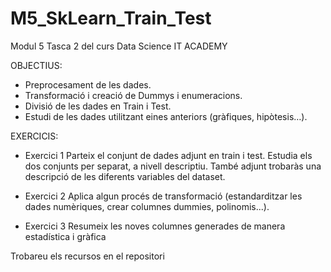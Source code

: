 # M5_SkLearn_Train_Test
Modul 5 Tasca 2 del curs Data Science IT ACADEMY

OBJECTIUS:
  - Preprocesament de les dades.
  - Transformació i creació de Dummys i enumeracions.
  - Divisió de les dades en Train i Test.
  - Estudi de les dades utilitzant eines anteriors (gràfiques, hipòtesis…).

EXERCICIS:
- Exercici 1
Parteix el conjunt de dades adjunt en train i test. Estudia els dos conjunts per separat, a nivell descriptiu.
També adjunt trobaràs una descripció de les diferents variables del dataset.

- Exercici 2
Aplica algun procés de transformació (estandarditzar les dades numèriques, crear columnes dummies, polinomis...).

- Exercici 3
Resumeix les noves columnes generades de manera estadística i gràfica

Trobareu els recursos en el repositori
